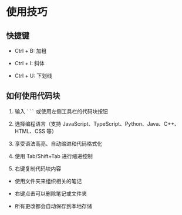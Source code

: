 # 使用技巧

## 快捷键

* Ctrl + B: 加粗

* Ctrl + I: 斜体

* Ctrl + U: 下划线

## 如何使用代码块

1. 输入 ` ``` ` 或使用左侧工具栏的代码块按钮

2. 选择编程语言（支持 JavaScript、TypeScript、Python、Java、C++、HTML、CSS 等）

3. 享受语法高亮、自动缩进和代码格式化

4. 使用 Tab/Shift+Tab 进行缩进控制

5. 右键复制代码块内容

* 使用文件夹来组织相关的笔记

* 右键点击可以删除笔记或文件夹

* 所有更改都会自动保存到本地存储
